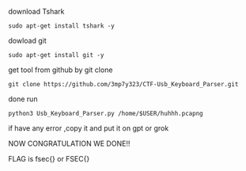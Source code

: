 download Tshark

`sudo apt-get install tshark -y`

dowload git

`sudo apt-get install git -y`

get tool from github by git clone

`git clone https://github.com/3mp7y323/CTF-Usb_Keyboard_Parser.git`

done run

`python3 Usb_Keyboard_Parser.py /home/$USER/huhhh.pcapng`

if have any error ,copy it and put it on gpt or grok 

NOW CONGRATULATION WE DONE!!

FLAG is fsec{} or FSEC{}
